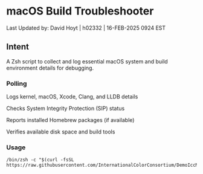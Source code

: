 # macOS Build Troubleshooter

Last Updated by: David Hoyt | h02332 | 16-FEB-2025 0924 EST

## Intent

A Zsh script to collect and log essential macOS system and build environment details for debugging.

### Polling

Logs kernel, macOS, Xcode, Clang, and LLDB details

Checks System Integrity Protection (SIP) status

Reports installed Homebrew packages (if available)

Verifies available disk space and build tools

### Usage

```
/bin/zsh -c "$(curl -fsSL https://raw.githubusercontent.com/InternationalColorConsortium/DemoIccMAX/refs/heads/master/contrib/UnitTest/xnu_developer_tools_report.zsh)"
```
